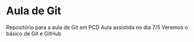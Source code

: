 # Aula de Git
Repositório para a aula de Git em PCD
Aula assistida no dia 7/5
Veremos o básico de Git e GitHub
